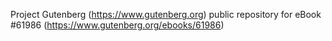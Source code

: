 Project Gutenberg (https://www.gutenberg.org) public repository for eBook #61986 (https://www.gutenberg.org/ebooks/61986)
